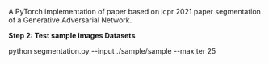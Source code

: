 A PyTorch implementation of paper based on icpr 2021 paper segmentation of a Generative Adversarial Network.

**Step 2: Test sample images Datasets**

python segmentation.py --input ./sample/sample --maxIter 25

